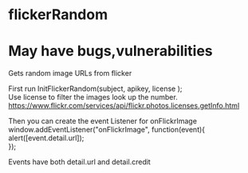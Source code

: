 # flickerRandom
# May have bugs,vulnerabilities
Gets random image URLs from flicker  


First run InitFlickerRandom(subject, apikey, license <optional>);  
Use license to filter the images look up the number. https://www.flickr.com/services/api/flickr.photos.licenses.getInfo.html
  
Then you can create the event Listener for onFlickrImage  
window.addEventListener("onFlickrImage", function(event){  
alert([event.detail.url]);  
});  
  
  
Events have both detail.url and detail.credit

